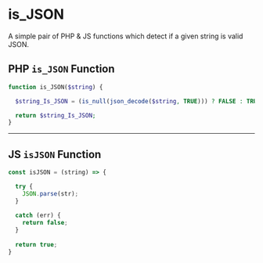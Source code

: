# is_JSON
A simple pair of PHP & JS functions which detect if a given string is valid JSON.

## PHP `is_JSON` Function

```php
function is_JSON($string) {

  $string_Is_JSON = (is_null(json_decode($string, TRUE))) ? FALSE : TRUE;

  return $string_Is_JSON;
}
```

______

## JS `isJSON` Function

```js
const isJSON = (string) => {

  try {
    JSON.parse(str);
  }
  
  catch (err) {
    return false;
  }
  
  return true;
}
```
